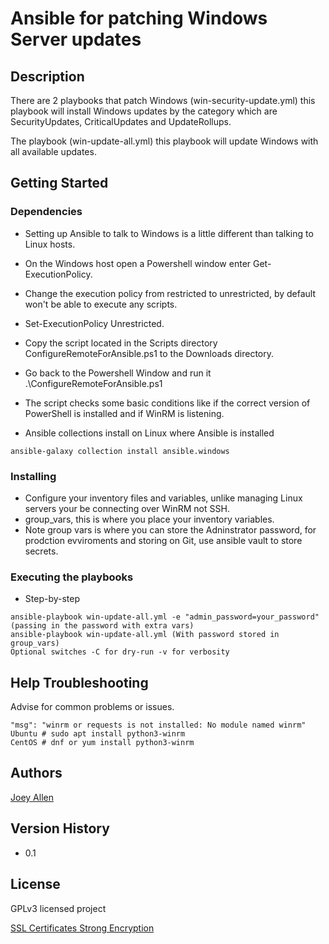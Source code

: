 # Ansible for patching Windows Server updates

## Description

There are 2 playbooks that patch Windows (win-security-update.yml) this playbook will install Windows updates by the category which are SecurityUpdates, CriticalUpdates and UpdateRollups.

The playbook (win-update-all.yml) this playbook will update Windows with all available updates.

## Getting Started

### Dependencies

* Setting up Ansible to talk to Windows is a little different than talking to Linux hosts.
* On the Windows host open a Powershell window enter Get-ExecutionPolicy.
* Change the execution policy from restricted to unrestricted, by default won't be able to execute any scripts.  
* Set-ExecutionPolicy Unrestricted.
* Copy the script located in the Scripts directory ConfigureRemoteForAnsible.ps1 to the Downloads directory.
* Go back to the Powershell Window and run it .\ConfigureRemoteForAnsible.ps1
* The script checks some basic conditions like if the correct version of PowerShell is installed and if WinRM is listening.

* Ansible collections install on Linux where Ansible is installed
```
ansible-galaxy collection install ansible.windows
```

### Installing

* Configure your inventory files and variables, unlike managing Linux servers your be connecting over WinRM not SSH.
* group_vars, this is where you place your inventory variables.
* Note group vars is where you can store the Adninstrator password, for prodction evviroments and storing on Git, use ansible vault to store secrets. 

### Executing the playbooks

* Step-by-step
```
ansible-playbook win-update-all.yml -e "admin_password=your_password" (passing in the password with extra vars)
ansible-playbook win-update-all.yml (With password stored in group_vars)
Optional switches -C for dry-run -v for verbosity

```

## Help Troubleshooting

Advise for common problems or issues.
```
"msg": "winrm or requests is not installed: No module named winrm"
Ubuntu # sudo apt install python3-winrm
CentOS # dnf or yum install python3-winrm

```

## Authors

[Joey Allen](https://www.linkedin.com/in/joey-allen)

## Version History

* 0.1

## License
GPLv3 licensed project

[SSL Certificates Strong Encryption](https://www.comptek.systems/inexpensive-ssl-certificates/)